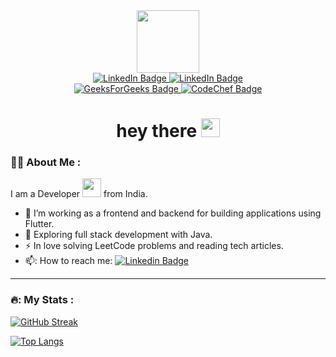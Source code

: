 <div id="header" align="center">
  <img src="https://media.giphy.com/media/v1.Y2lkPTc5MGI3NjExY2twZW1ibmdlamlqbmR2OGQwbWtzdHR3eDNjZXZrOXo2Y3l0OG40eSZlcD12MV9pbnRlcm5hbF9naWZfYnlfaWQmY3Q9cw/M9gbBd9nbDrOTu1Mqx/giphy.gif" width="100"/>
</div>

<div id="badges" align="center">
  <a href="https://www.linkedin.com/in/deepak-sharma-03oct2002/">
    <img src="https://img.shields.io/badge/LinkedIn-blue?style=for-the-badge&logo=linkedin&logoColor=white" alt="LinkedIn Badge"/>
  </a>
  <a href="https://leetcode.com/o3_1o/">
    <img src="https://img.shields.io/badge/LeetCode-black?style=for-the-badge&logo=leetcode&logoColor=white" alt="LinkedIn Badge"/>
  </a>
</div>
<div id="badges1" align="center">
  <a href="https://auth.geeksforgeeks.org/user/o3_1o">
    <img src="https://img.shields.io/badge/GeeksForGeeks-green?style=for-the-badge&logo=geeksforgeeks&logoColor=black" alt="GeeksForGeeks Badge"/>
  </a>
  <a href="https://www.codechef.com/users/o3_10">
    <img src="https://img.shields.io/badge/CodeChef-brown?style=for-the-badge&logo=codechef&logoColor=white" alt="CodeChef Badge"/>
  </a>
</div>
<div align="center">
  <img src="https://komarev.com/ghpvc/?username=BOT-Deepak&style=flat-square&color=blue" alt=""/>
  <h1>
  hey there
  <img src="https://media.giphy.com/media/hvRJCLFzcasrR4ia7z/giphy.gif" width="30px"/>
</h1>
</div>

### 👨‍💻 About Me :
I am a Developer <img src="https://media.giphy.com/media/WUlplcMpOCEmTGBtBW/giphy.gif" width="30"> from India.

- :telescope: I’m working as a frontend and backend for building applications using Flutter.
- :seedling: Exploring full stack development with Java.
- :zap: In love solving LeetCode problems and reading tech articles.
- 📫: How to reach me: [![Linkedin Badge](https://img.shields.io/badge/-Deepak-blue?style=flat&logo=Linkedin&logoColor=white)](https://www.linkedin.com/in/deepak-sharma-03oct2002/)

---

### 🔥: My Stats :
[![GitHub Streak](http://github-readme-streak-stats.herokuapp.com?user=BOT-Deepak&theme=dark&background=000000)](https://git.io/streak-stats)

[![Top Langs](https://github-readme-stats.vercel.app/api/top-langs/?username=BOT-Deepak&layout=compact&theme=vision-friendly-dark)](https://github.com/anuraghazra/github-readme-stats)
